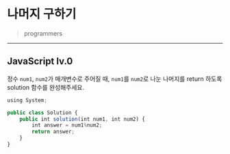 # 나머지 구하기

> programmers
> 

---

## JavaScript lv.0

정수 `num1`, `num2`가 매개변수로 주어질 때, `num1`를 `num2`로 나눈 나머지를 return 하도록 solution 함수를 완성해주세요.

```jsx
using System;

public class Solution {
    public int solution(int num1, int num2) {
        int answer = num1%num2;
        return answer;
    }
}
```
